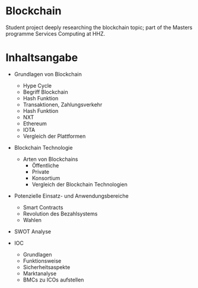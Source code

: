 # Blockchain
Student project deeply researching the blockchain topic; part of the Masters programme Services Computing at HHZ.



# Inhaltsangabe
- Grundlagen von Blockchain
  * Hype Cycle
  * Begriff Blockchain
  * Hash Funktion
  * Transaktionen, Zahlungsverkehr
  * Hash Funktion
  * NXT
  * Ethereum
  * IOTA
  * Vergleich der Plattformen
   
   
- Blockchain Technologie
   * Arten von Blockchains
     + Öffentliche
     + Private
     + Konsortium
     + Vergleich der Blockchain Technologien
     
 - Potenzielle Einsatz- und Anwendungsbereiche
   * Smart Contracts
   * Revolution des Bezahlsystems
   * Wahlen

       
 - SWOT Analyse
 
 - IOC
   * Grundlagen
   * Funktionsweise
   * Sicherheitsaspekte
   * Marktanalyse
   * BMCs zu ICOs aufstellen
 
     
